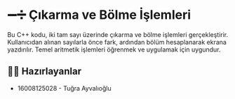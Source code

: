 # ➖➗ Çıkarma ve Bölme İşlemleri

Bu C++ kodu, iki tam sayı üzerinde çıkarma ve bölme işlemleri gerçekleştirir. Kullanıcıdan alınan sayılarla önce fark, ardından bölüm hesaplanarak ekrana yazdırılır. Temel aritmetik işlemleri öğrenmek ve uygulamak için uygundur.

## 👨‍💻 Hazırlayanlar

- 16008125028 - Tuğra Ayvalıoğlu
